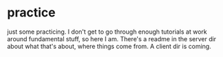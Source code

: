 # practice
just some practicing. I don't get to go through enough tutorials at work around fundamental stuff, so here I am. There's a readme in the server dir about what that's about, where things come from. A client dir is coming. 
